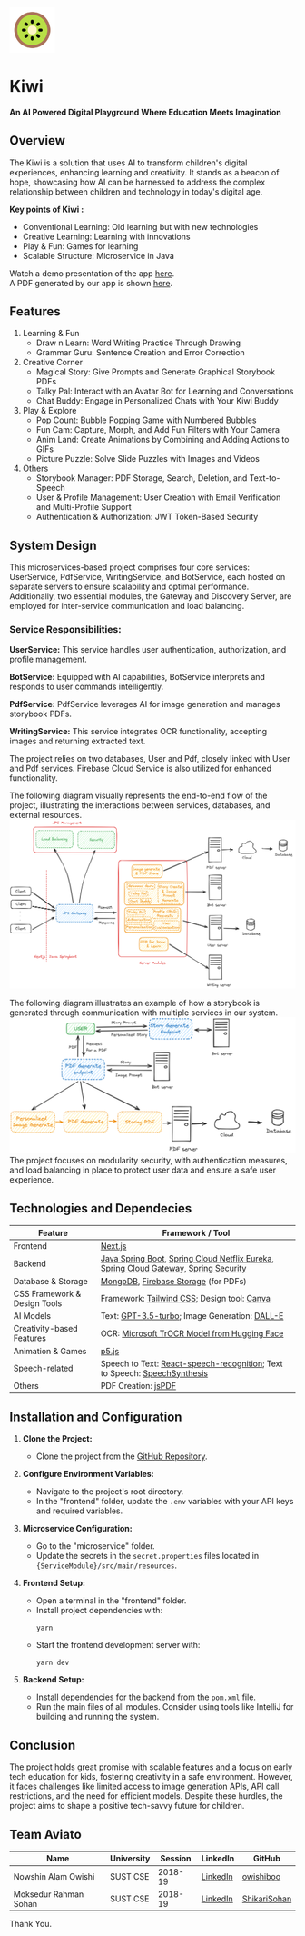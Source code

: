 <img src="https://github.com/ShikariSohan/kiwi/blob/main/frontend/public/assets/logo.png" alt="star" style="height: 80px; width: 80px; "/> <h1> Kiwi</h1> <h4>An AI Powered Digital Playground Where 
Education Meets Imagination
</h4>

## Overview
The Kiwi is a solution that uses AI to transform children's digital experiences, enhancing learning and creativity. It stands as a beacon of hope, showcasing how AI can be harnessed to address the complex relationship between children and technology in today's digital age.  

**Key points of Kiwi :**
* Conventional Learning: Old learning but with new technologies
* Creative Learning: Learning with innovations
* Play & Fun: Games for learning
* Scalable Structure: Microservice in Java

Watch a demo presentation of the app [here](https://youtu.be/hfG7nzVodfU).  
A PDF generated by our app is shown [here](https://github.com/ShikariSohan/kiwi/blob/main/frontend/a4.pdf).

## Features 
1. Learning & Fun
   - Draw n Learn: Word Writing Practice Through Drawing
   - Grammar Guru: Sentence Creation and Error Correction
2. Creative Corner
   - Magical Story: Give Prompts and Generate Graphical Storybook PDFs
   - Talky Pal: Interact with an Avatar Bot for Learning and Conversations
   - Chat Buddy: Engage in Personalized Chats with Your Kiwi Buddy
3. Play & Explore
   - Pop Count: Bubble Popping Game with Numbered Bubbles
   - Fun Cam: Capture, Morph, and Add Fun Filters with Your Camera
   - Anim Land: Create Animations by Combining and Adding Actions to GIFs
   - Picture Puzzle: Solve Slide Puzzles with Images and Videos
4. Others
   - Storybook Manager: PDF Storage, Search, Deletion, and Text-to-Speech
   - User & Profile Management: User Creation with Email Verification and Multi-Profile Support
   - Authentication & Authorization: JWT Token-Based Security

## System Design
This microservices-based project comprises four core services: UserService, PdfService, WritingService, and BotService, each hosted on separate servers to ensure scalability and optimal performance. Additionally, two essential modules, the Gateway and Discovery Server, are employed for inter-service communication and load balancing.
### Service Responsibilities:
**UserService:** This service handles user authentication, authorization, and profile management.  

**BotService:** Equipped with AI capabilities, BotService interprets and responds to user commands intelligently.  

**PdfService:** PdfService leverages AI for image generation and manages storybook PDFs.

**WritingService:** This service integrates OCR functionality, accepting images and returning extracted text.  

The project relies on two databases, User and Pdf, closely linked with User and Pdf services. Firebase Cloud Service is also utilized for enhanced functionality.  

The following diagram visually represents the end-to-end flow of the project, illustrating the interactions between services, databases, and external resources.  
![System Architecture](https://github.com/ShikariSohan/kiwi/blob/main/systemKiwi.png)

The following diagram illustrates an example of how a storybook is generated through communication with multiple services in our system.  
![Storybook Creaton Flow](https://github.com/ShikariSohan/kiwi/blob/main/storybookFlow.png)
The project focuses on modularity security, with authentication measures, and load balancing in place to protect user data and ensure a safe user experience.  

## Technologies and Dependecies  
| Feature                    | Framework / Tool                                         |
| -------------------------- | ------------------------------------------------------- |
| Frontend                   | [Next.js](https://nextjs.org/docs)                              |
| Backend                    | [Java Spring Boot](https://spring.io/projects/spring-boot/), [Spring Cloud Netflix Eureka](https://spring.io/projects/spring-cloud-netflix), [Spring Cloud Gateway](https://spring.io/projects/spring-cloud-gateway), [Spring Security](https://spring.io/projects/spring-security) |
| Database & Storage         | [MongoDB](https://www.mongodb.com/docs/), [Firebase Storage](https://firebase.google.com/) (for PDFs) |
| CSS Framework & Design Tools | Framework: [Tailwind CSS](https://tailwindcss.com/); Design tool: [Canva](https://www.canva.com/) |
| AI Models                  | Text: [GPT-3.5-turbo](https://platform.openai.com/docs/guides/gpt); Image Generation: [DALL-E](https://platform.openai.com/docs/guides/images/introduction) |
| Creativity-based Features  | OCR: [Microsoft TrOCR Model from Hugging Face](https://huggingface.co/microsoft/trocr-base-handwritten) |
| Animation & Games          | [p5.js](https://p5js.org/)                                 |
| Speech-related             | Speech to Text: [React-speech-recognition](https://www.npmjs.com/package/react-speech-recognition); Text to Speech: [SpeechSynthesis](https://developer.mozilla.org/en-US/docs/Web/API/SpeechSynthesis) |
| Others                     | PDF Creation: [jsPDF](https://www.npmjs.com/package/jspdf)                  |


## Installation and Configuration

1. **Clone the Project:**
   - Clone the project from the [GitHub Repository](https://github.com/ShikariSohan/kiwi).

2. **Configure Environment Variables:**
   - Navigate to the project's root directory.
   - In the "frontend" folder, update the `.env` variables with your API keys and required variables.

3. **Microservice Configuration:**
   - Go to the "microservice" folder.
   - Update the secrets in the `secret.properties` files located in `{ServiceModule}/src/main/resources`.

4. **Frontend Setup:**
   - Open a terminal in the "frontend" folder.
   - Install project dependencies with:
     ```
     yarn
     ```
   - Start the frontend development server with:
     ```
     yarn dev
     ```

5. **Backend Setup:**
   - Install dependencies for the backend from the `pom.xml` file.
   - Run the main files of all modules. Consider using tools like IntelliJ for building and running the system.

## Conclusion

The project holds great promise with scalable features and a focus on early tech education for kids, fostering creativity in a safe environment. However, it faces challenges like limited access to image generation APIs, API call restrictions, and the need for efficient models. Despite these hurdles, the project aims to shape a positive tech-savvy future for children.

## Team Aviato
| Name | University | Session | LinkedIn | GitHub |
|---|---|---|---|---|
| Nowshin Alam Owishi | SUST CSE | 2018-19 | [LinkedIn](https://www.linkedin.com/in/nowshin-alam-owishi/) | [owishiboo](https://github.com/owishiboo) |
| Moksedur Rahman Sohan | SUST CSE | 2018-19 | [LinkedIn](https://www.linkedin.com/in/moksedur-rahman-sohan-53b514217/) | [ShikariSohan](https://github.com/ShikariSohan) |

Thank You.









